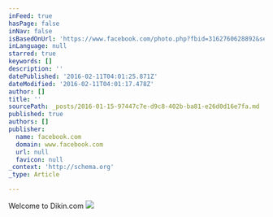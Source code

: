 ```yaml
---
inFeed: true
hasPage: false
inNav: false
isBasedOnUrl: 'https://www.facebook.com/photo.php?fbid=3162760628892&set=a.1986710388371.2099107.1261628527&type=3&theater'
inLanguage: null
starred: true
keywords: []
description: ''
datePublished: '2016-02-11T04:01:25.871Z'
dateModified: '2016-02-11T04:01:17.478Z'
author: []
title: ''
sourcePath: _posts/2016-01-15-97447c7e-d9c8-402b-ba81-e26d0d16e7fa.md
published: true
authors: []
publisher:
  name: facebook.com
  domain: www.facebook.com
  url: null
  favicon: null
_context: 'http://schema.org'
_type: Article

---
```

Welcome to Dikin.com
![](https://scontent-dfw1-1.xx.fbcdn.net/hphotos-xlf1/t31.0-8/414166_3162760628892_523747379_o.jpg)